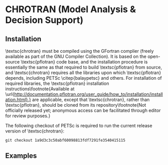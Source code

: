 CHROTRAN (Model Analysis & Decision Support)
=======================================


Installation
------------

\textsc{chrotran} must be compiled using the GFortran complier (freely available as part of the GNU Compiler Collection).
It is based on the open-source \textsc{pflotran} code base, and the installation procedure is essentially the same as that required to build \textsc{pflotran} from source, and \textsc{chrotran} requires all the libraries upon which \textsc{pflotran} depends, including PETSc \citep{balaypetsc} and others.
For installation of required libraries, the \textsc{pflotran} installation instructions\footnote{Available at \url{http://documentation.pflotran.org/user_guide/how_to/installation/installation.html}.} are applicable, except that \textsc{chrotran}, rather than \textsc{pflotran}, should be cloned from its repository\footnote{Not officially released yet; anonymous access can be facilitated through editor for review purposes.}

The following checkout of PETSc is required to run the current release version of \textsc{chrotran}:

```
git checkout 1a9d3c3c50abf60098813fdf7291fe3540415115
```

Examples
------------



